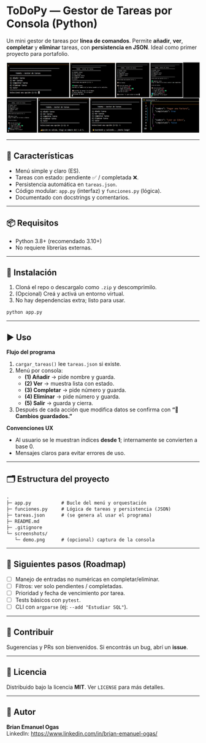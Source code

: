 # ToDoPy — Gestor de Tareas por Consola (Python)

Un mini gestor de tareas por **línea de comandos**. Permite **añadir**, **ver**, **completar** y **eliminar** tareas, con **persistencia en JSON**. Ideal como primer proyecto para portafolio.

![Demo](screenshots/demo.png) <!-- opcional: agregá una captura de la consola -->

---

## 🚀 Características
- Menú simple y claro (ES).
- Tareas con estado: pendiente ✅ / completada ❌.
- Persistencia automática en `tareas.json`.
- Código modular: `app.py` (interfaz) y `funciones.py` (lógica).
- Documentado con docstrings y comentarios.

---

## 📦 Requisitos
- Python 3.8+ (recomendado 3.10+)
- No requiere librerías externas.

---

## 🧰 Instalación
1) Cloná el repo o descargalo como `.zip` y descomprimilo.
2) (Opcional) Creá y activá un entorno virtual.
3) No hay dependencias extra; listo para usar.

```bash
python app.py
```

---

## ▶️ Uso
**Flujo del programa**  
1. `cargar_tareas()` lee `tareas.json` si existe.  
2. Menú por consola:  
   - **(1) Añadir** → pide nombre y guarda.  
   - **(2) Ver** → muestra lista con estado.  
   - **(3) Completar** → pide número y guarda.  
   - **(4) Eliminar** → pide número y guarda.  
   - **(5) Salir** → guarda y cierra.  
3. Después de cada acción que modifica datos se confirma con **“💾 Cambios guardados.”**

**Convenciones UX**  
- Al usuario se le muestran índices **desde 1**; internamente se convierten a base 0.  
- Mensajes claros para evitar errores de uso.

---

## 🗂️ Estructura del proyecto
```
.
├─ app.py           # Bucle del menú y orquestación
├─ funciones.py     # Lógica de tareas y persistencia (JSON)
├─ tareas.json      # (se genera al usar el programa)
├─ README.md
├─ .gitignore
└─ screenshots/
   └─ demo.png      # (opcional) captura de la consola
```

---

## 🧭 Siguientes pasos (Roadmap)
- [ ] Manejo de entradas no numéricas en completar/eliminar.
- [ ] Filtros: ver solo pendientes / completadas.
- [ ] Prioridad y fecha de vencimiento por tarea.
- [ ] Tests básicos con `pytest`.
- [ ] CLI con `argparse` (ej: `--add "Estudiar SQL"`).

---

## 🤝 Contribuir
Sugerencias y PRs son bienvenidos. Si encontrás un bug, abrí un **issue**.

---

## 📄 Licencia
Distribuido bajo la licencia **MIT**. Ver `LICENSE` para más detalles.

---

## 👤 Autor
**Brian Emanuel Ogas**  
LinkedIn: https://www.linkedin.com/in/brian-emanuel-ogas/

